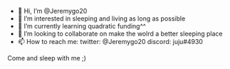- 👋 Hi, I’m @Jeremygo20
- 👀 I’m interested in sleeping and living as long as possible
- 🌱 I’m currently learning quadratic funding^^
- 💞️ I’m looking to collaborate on make the wolrd a better sleeping place
- 📫 How to reach me:
twitter: @Jeremygo20
discord: juju#4930

Come and sleep with me ;)

<!---
Jeremygo20/Jeremygo20 is a ✨ special ✨ repository because its `README.md` (this file) appears on your GitHub profile.
You can click the Preview link to take a look at your changes.
--->
